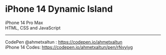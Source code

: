 # iPhone 14 Dynamic Island
iPhone 14 Pro Max <br>
HTML, CSS and JavaScript

----------------------------

CodePen
@ahmetxaltun : https://codepen.io/ahmetxaltun <br>
iPhone 14 Codes: https://codepen.io/ahmetxaltun/pen/rNvyjyg
